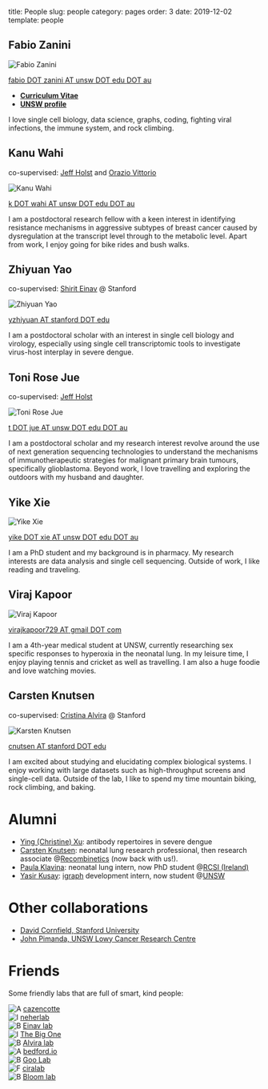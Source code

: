 title: People
slug: people
category: pages
order: 3
date: 2019-12-02
template: people

<div class="team-container">

<!--
<h1>Team</h1>
-->

<div class="team">

<div class="lab-member">

<h2>Fabio Zanini</h2>
<p><img alt="Fabio Zanini" src="../images/people/fabio_zanini.jpg"></p>
<p><a href="mailto:fabio.zanini@unsw.edu.au">fabio <span class="caps">DOT</span> zanini <span class="caps">AT</span> unsw <span class="caps">DOT</span> edu <span class="caps">DOT</span>&nbsp;au</a></p>
<ul>
<li><a href="../images/fabio_zanini_cv.pdf"><strong>Curriculum&nbsp;Vitae</strong></a></li>
<li><a href="https://research.unsw.edu.au/people/dr-fabio-zanini"><strong><span class="caps">UNSW</span>&nbsp;profile</strong></a></li>
</ul>
<p>I love single cell biology, data science, graphs, coding, fighting viral infections, the immune system, and rock&nbsp;climbing.</p>

</div>

<div class="lab-member">
<h2>Kanu&nbsp;Wahi</h2>
<p>co-supervised: <a href="https://medicalsciences.med.unsw.edu.au/people/associate-professor-jeff-holst">Jeff Holst</a> and <a href="https://www.ccia.org.au/molecular-targets-and-cancer-therapeutics/metal-targeted-therapy-and-immunology">Orazio Vittorio</a></p>
<p><img alt="Kanu Wahi" src="../images/people/kanu_wahi.jpg"></p>
<p><a href="mailto:k.wahi@unsw.edu.au">k <span class="caps">DOT</span> wahi <span class="caps">AT</span> unsw <span class="caps">DOT</span> edu <span class="caps">DOT</span> au</a></p>
<p>I am a postdoctoral research fellow with a keen interest in identifying resistance mechanisms in aggressive subtypes of breast cancer caused by dysregulation at the transcript level through to the metabolic level. Apart from work, I enjoy going for bike rides and bush walks.</p>
</div>

<div class="lab-member">
<h2>Zhiyuan&nbsp;Yao</h2>
<p>co-supervised: <a href="https://med.stanford.edu/einavlab/people.html">Shirit Einav</a> @&nbsp;Stanford</p>
<p><img alt="Zhiyuan Yao" src="../images/people/zhiyuan_yao.jpg"></p>
<p><a href="mailto:yzhiyuan@stanford.edu">yzhiyuan <span class="caps">AT</span> stanford <span class="caps">DOT</span>&nbsp;edu</a></p>
<p>I am a postdoctoral scholar with an interest in single cell biology and virology, especially using single cell transcriptomic tools
to investigate virus-host interplay in severe&nbsp;dengue.</p>
</div>

<div class="lab-member">
<h2>Toni Rose&nbsp;Jue</h2>
<p>co-supervised: <a href="https://medicalsciences.med.unsw.edu.au/people/associate-professor-jeff-holst">Jeff Holst</a></p>
<p><img alt="Toni Rose Jue" src="../images/people/toni_rose_jue.jpg"></p>
<p><a href="mailto:t.jue@unsw.edu.au">t <span class="caps">DOT</span> jue <span class="caps">AT</span> unsw <span class="caps">DOT</span> edu <span class="caps">DOT</span>&nbsp;au</a></p>
<p>I am a postdoctoral scholar and my research interest revolve around the use of next generation sequencing technologies
to understand the mechanisms of immunotherapeutic strategies for malignant primary brain tumours, specifically glioblastoma.
Beyond work, I love travelling and exploring the outdoors with my husband and&nbsp;daughter.</p>
</div>

<div class="lab-member">
<h2>Yike&nbsp;Xie</h2>
<p><img alt="Yike Xie" src="../images/people/yike_xie.jpg"></p>
<p><a href="mailto:yike.xie@unsw.edu.au">yike <span class="caps">DOT</span> xie <span class="caps">AT</span> unsw <span class="caps">DOT</span> edu <span class="caps">DOT</span>&nbsp;au</a></p>
<p>I am a PhD student and my background is in pharmacy. My research interests are data analysis and single cell sequencing.
Outside of work, I like reading and&nbsp;traveling.</p>
</div>


<div class="lab-member">
<h2>Viraj&nbsp;Kapoor</h2>
<p><img alt="Viraj Kapoor" src="../images/people/viraj_kapoor.jpg"></p>
<p><a href="mailto:virajkapoor729@gmail.com">virajkapoor729 <span class="caps">AT</span> gmail <span class="caps">DOT</span>&nbsp;com</a></p>
<p>I am a 4th-year medical student at <span class="caps">UNSW</span>, currently researching sex specific responses to hyperoxia in the neonatal lung. In my leisure time, I enjoy playing tennis and cricket as well as travelling. I am also a huge foodie and love watching&nbsp;movies. </p>
</div>

<div class="lab-member">
<h2>Carsten&nbsp;Knutsen</h2>
<p>co-supervised: <a href="https://med.stanford.edu/alviralab/about.html">Cristina Alvira</a> @&nbsp;Stanford</p>
<p><img alt="Karsten Knutsen" src="../images/people/carsten_knutsen.jpg"></p>
<p><a href="mailto:cknutsen@stanford.edu">cnutsen <span class="caps">AT</span> stanford <span class="caps">DOT</span>&nbsp;edu</a></p>
I am excited about studying and elucidating complex biological systems. I enjoy working with large datasets such as high-throughput screens and single-cell data. Outside of the lab, I like to spend my time mountain biking, rock climbing, and baking.<p>
</div>

</div>

</div>

<!--


# Principal Investigator
## Fabio Zanini
![Fabio Zanini]({static}/images/people/fabio_zanini.jpg)

[fabio DOT zanini AT unsw DOT edu DOT au](mailto:fabio.zanini@unsw.edu.au)

- [**Curriculum Vitae**]({static}/images/fabio_zanini_cv.pdf)
- [**UNSW profile**](https://research.unsw.edu.au/people/dr-fabio-zanini)

I love single cell biology, data science, fighting viral infections, the immune system, and rock climbing.

# Team
## Kanu Wahi
(co-supervised with [Jeff Holst](https://medicalsciences.med.unsw.edu.au/people/associate-professor-jeff-holst) at UNSW and [Orazio Vittorio](https://www.ccia.org.au/molecular-targets-and-cancer-therapeutics/metal-targeted-therapy-and-immunology) at CCIA)

![Kanu Wahi]({static}/images/people/kanu_wahi.jpg)

I am a postdoctoral research fellow with a keen interest in identifying resistance mechanisms in aggressive subtypes of breast cancer caused by dysregulation at the transcript level through to the metabolic level. Apart from work, I enjoy going for bike rides and bush walks.

## Zhiyuan Yao
(co-advised with [Shirit Einav](https://med.stanford.edu/einavlab/people.html) at Stanford)

![Zhiyuan Yao]({static}/images/people/zhiyuan_yao.jpg)

[yzhiyuan AT stanford DOT edu](mailto:yzhiyuan@stanford.edu)

I am a postdoctoral scholar with an interest in single cell biology and virology, especially using single cell transcriptomic tools
to investigate virus-host interplay in severe dengue.

## Toni Rose Jue
(co-advised with [Jeff Holst](https://medicalsciences.med.unsw.edu.au/people/associate-professor-jeff-holst) at UNSW)

![Toni Rose Jue]({static}/images/people/toni_rose_jue.jpg)

[t DOT jue AT unsw DOT edu DOT au](mailto:t.jue@unsw.edu.au)

I am a postdoctoral scholar and my research interest revolve around the use of next generation sequencing technologies
to understand the mechanisms of immunotherapeutic strategies for malignant primary brain tumours, specifically glioblastoma.
Beyond work, I love travelling and exploring the outdoors with my husband and daughter.

## Yike Xie
![Yike Xie]({static}/images/people/yike_xie.jpg)

[yike DOT xie AT unsw DOT edu DOT au](mailto:yike.xie@unsw.edu.au)

I am a PhD student and my background is in pharmacy. My research interests are data analysis and single cell sequencing.
Outside of work, I like reading and traveling.

## Viraj Kapoor
![Viraj Kapoor]({static}/images/people/viraj_kapoor.jpg)

[virajkapoor729 AT gmail DOT com](mailto:virajkapoor729@gmail.com)

I am a 4th-year medical student at UNSW, currently researching sex specific responses to hyperoxia in the neonatal lung. In my leisure time, I enjoy playing tennis and cricket as well as travelling. I am also a huge foodie and love watching movies. 

-->

# Alumni
- [Ying (Christine) Xu](mailto:yingxu0928@gmail.com): antibody repertoires in severe dengue
- [Carsten Knutsen](mailto:cknutsen@stanford.edu): neonatal lung research professional, then research associate @[Recombinetics](https://recombinetics.com/) (now back with us!). 
- [Paula Klavina](mailto:klavinap@tcd.ie): neonatal lung intern, now PhD student @[RCSI (Ireland)](https://www.rcsi.com/)
- [Yasir Kusay](mailto:y.kusay@student.unsw.edu.au): [igraph](https://igraph.org/) development intern, now student @[UNSW](https://www.unsw.edu.au/)

# Other collaborations
- [David Cornfield, Stanford University](http://med.stanford.edu/cornfieldlab/Home.html)
- [John Pimanda, UNSW Lowy Cancer Research Centre](https://powcs.med.unsw.edu.au/people/associate-professor-john-pimanda)

# Friends
Some friendly labs that are full of smart, kind people:

![A]({static}/images/logo/a.png) [cazencotte](https://cazencott.info/)</br>
![I]({static}/images/logo/i.png) [neherlab](https://neherlab.org)</br>
![B]({static}/images/logo/b.png) [Einav lab](http://med.stanford.edu/einavlab.html)</br>
![I]({static}/images/logo/i.png) [The Big One](https://quakelab.stanford.edu)</br>
![B]({static}/images/logo/b.png) [Alvira lab](http://med.stanford.edu/alviralab.html)</br>
![A]({static}/images/logo/a.png) [bedford.io](https://bedford.io/)</br>
![B]({static}/images/logo/b.png) [Goo Lab](https://research.fhcrc.org/goo/en.html)</br>
![F]({static}/images/logo/f.png) [ciralab](http://www.ciralab.rowland.harvard.edu/)</br>
![B]({static}/images/logo/b.png) [Bloom lab](https://research.fhcrc.org/bloom/en.html)</br>
